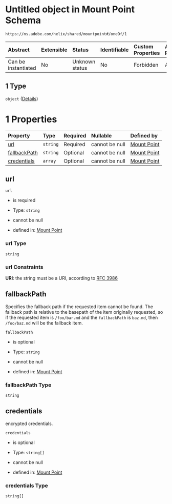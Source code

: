 # Untitled object in Mount Point Schema

```txt
https://ns.adobe.com/helix/shared/mountpoint#/oneOf/1
```



| Abstract            | Extensible | Status         | Identifiable | Custom Properties | Additional Properties | Access Restrictions | Defined In                                                                |
| :------------------ | :--------- | :------------- | :----------- | :---------------- | :-------------------- | :------------------ | :------------------------------------------------------------------------ |
| Can be instantiated | No         | Unknown status | No           | Forbidden         | Allowed               | none                | [mountpoint.schema.json\*](mountpoint.schema.json "open original schema") |

## 1 Type

`object` ([Details](mountpoint-oneof-1.md))

# 1 Properties

| Property                      | Type     | Required | Nullable       | Defined by                                                                                                                                   |
| :---------------------------- | :------- | :------- | :------------- | :------------------------------------------------------------------------------------------------------------------------------------------- |
| [url](#url)                   | `string` | Required | cannot be null | [Mount Point](mountpoint-oneof-1-properties-url.md "https://ns.adobe.com/helix/shared/mountpoint#/oneOf/1/properties/url")                   |
| [fallbackPath](#fallbackpath) | `string` | Optional | cannot be null | [Mount Point](mountpoint-oneof-1-properties-fallbackpath.md "https://ns.adobe.com/helix/shared/mountpoint#/oneOf/1/properties/fallbackPath") |
| [credentials](#credentials)   | `array`  | Optional | cannot be null | [Mount Point](mountpoint-oneof-1-properties-credentials.md "https://ns.adobe.com/helix/shared/mountpoint#/oneOf/1/properties/credentials")   |

## url



`url`

*   is required

*   Type: `string`

*   cannot be null

*   defined in: [Mount Point](mountpoint-oneof-1-properties-url.md "https://ns.adobe.com/helix/shared/mountpoint#/oneOf/1/properties/url")

### url Type

`string`

### url Constraints

**URI**: the string must be a URI, according to [RFC 3986](https://tools.ietf.org/html/rfc3986 "check the specification")

## fallbackPath

Specifies the fallback path if the requested item cannot be found. The fallback path is relative to the basepath of the item originally requested, so if the requested item is `/foo/bar.md` and the `fallbackPath` is `baz.md`, then `/foo/baz.md` will be the fallback item.

`fallbackPath`

*   is optional

*   Type: `string`

*   cannot be null

*   defined in: [Mount Point](mountpoint-oneof-1-properties-fallbackpath.md "https://ns.adobe.com/helix/shared/mountpoint#/oneOf/1/properties/fallbackPath")

### fallbackPath Type

`string`

## credentials

encrypted credentials.

`credentials`

*   is optional

*   Type: `string[]`

*   cannot be null

*   defined in: [Mount Point](mountpoint-oneof-1-properties-credentials.md "https://ns.adobe.com/helix/shared/mountpoint#/oneOf/1/properties/credentials")

### credentials Type

`string[]`
